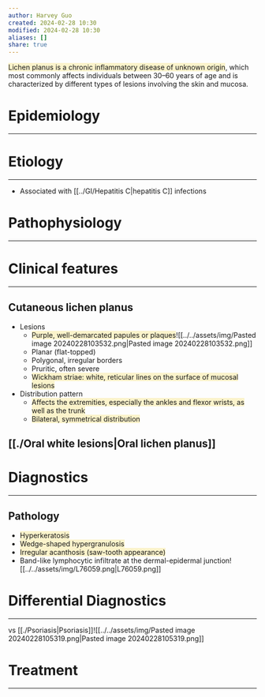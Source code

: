```yaml
---
author: Harvey Guo
created: 2024-02-28 10:30
modified: 2024-02-28 10:30
aliases: []
share: true
---
```

<span style="background:rgba(240, 200, 0, 0.2)">Lichen planus is a chronic inflammatory disease of unknown origin</span>, which most commonly affects individuals between 30–60 years of age and is characterized by different types of lesions involving the skin and mucosa.
# Epidemiology
---


# Etiology
---
- Associated with [[../GI/Hepatitis C|hepatitis C]] infections

# Pathophysiology
---


# Clinical features
---
## Cutaneous lichen planus
- Lesions 
	- <span style="background:rgba(240, 200, 0, 0.2)">Purple, well-demarcated papules or plaques</span>![[../../assets/img/Pasted image 20240228103532.png|Pasted image 20240228103532.png]]
	- Planar (flat-topped)
	- Polygonal, irregular borders
	- Pruritic, often severe
	- <span style="background:rgba(240, 200, 0, 0.2)">Wickham striae: white, reticular lines on the surface of mucosal lesions</span> 
- Distribution pattern
	- <span style="background:rgba(240, 200, 0, 0.2)">Affects the extremities, especially the ankles and flexor wrists, as well as the trunk</span>
	- <span style="background:rgba(240, 200, 0, 0.2)">Bilateral, symmetrical distribution</span>
## [[./Oral white lesions|Oral lichen planus]]

# Diagnostics
---
## Pathology
- <span style="background:rgba(240, 200, 0, 0.2)">Hyperkeratosis</span>
- <span style="background:rgba(240, 200, 0, 0.2)">Wedge-shaped hypergranulosis </span>
- <span style="background:rgba(240, 200, 0, 0.2)">Irregular acanthosis (saw-tooth appearance) </span>
- Band-like lymphocytic infiltrate at the dermal-epidermal junction![[../../assets/img/L76059.png|L76059.png]]

# Differential Diagnostics
---
vs [[./Psoriasis|Psoriasis]]![[../../assets/img/Pasted image 20240228105319.png|Pasted image 20240228105319.png]]
# Treatment
---


